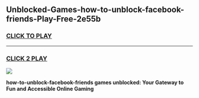 
## Unblocked-Games-how-to-unblock-facebook-friends-Play-Free-2e55b
<h3>
<a href="https://premium76.site?title=how-to-unblock-facebook-friends&ref=20M">CLICK TO PLAY</a></h3>
<hr>

<h3>
<a href="https://premium76.site?title=how-to-unblock-facebook-friends&ref=20M">CLICK 2 PLAY</a>
  
</h3>

<a href="https://premium76.site?title=how-to-unblock-facebook-friends&ref=19M"><img src="https://clearcache.store/games.png"></a>


**how-to-unblock-facebook-friends games unblocked: Your Gateway to Fun and Accessible Online Gaming**
